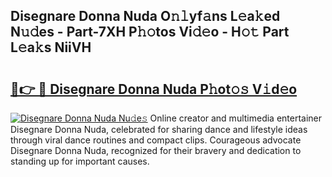 ## Disegnare Donna Nuda O𝚗𝚕yf𝚊ns L𝚎a𝚔ed N𝚞𝚍es - Part-7XH P𝚑𝚘tos Vi𝚍𝚎o - H𝚘𝚝 Part L𝚎a𝚔s NiiVH

# <h2><a href="http://kf6hmt8.oniu.top/?m=Disegnare+Donna+Nuda">🔗👉 🔴 Disegnare Donna Nuda P𝚑ot𝚘𝚜 V𝚒d𝚎o</a></h2>

[![Disegnare Donna Nuda Nu𝚍e𝚜](https://i.imgur.com/0qMVB7G.gif)](http://kf6hmt8.oniu.top/?m=Disegnare+Donna+Nuda)
Online creator and multimedia entertainer Disegnare Donna Nuda, celebrated for sharing dance and lifestyle ideas through viral dance routines and compact clips. Courageous advocate Disegnare Donna Nuda, recognized for their bravery and dedication to standing up for important causes.  
